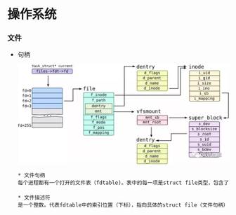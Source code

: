 # 操作系统



### 文件

* 句柄

  ![](_pic/linux文件句柄_1.png)

  ``` tex
  * 文件句柄
  每个进程都有一个打开的文件表（fdtable)。表中的每一项是struct file类型，包含了打开文件的一些属性比如偏移量，读写访问模式等
  
  * 文件描述符
  是一个整数。代表fdtable中的索引位置（下标），指向具体的struct file（文件句柄）
  ```

  